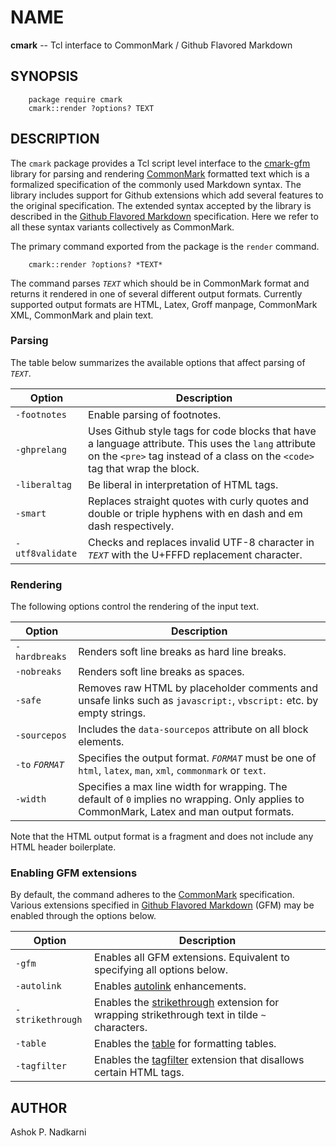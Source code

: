 # NAME

**cmark** -- Tcl interface to CommonMark / Github Flavored Markdown

## SYNOPSIS

```
    package require cmark
    cmark::render ?options? TEXT
```

## DESCRIPTION

The `cmark` package provides a Tcl script level interface to the 
[cmark-gfm](https://github.com/github/cmark) library for parsing
and rendering [CommonMark](http://commonmark.org/) formatted text
which is a formalized specification of the commonly used Markdown syntax.
The library includes support for Github extensions which add several
features to the original specification. The extended syntax 
accepted by the library is described in the
[Github Flavored Markdown](https://github.github.com/gfm/)
specification. Here we refer to all these syntax variants collectively
as CommonMark.

The primary command exported from the package is the `render` command.
>
```
    cmark::render ?options? *TEXT*
```

The command parses *`TEXT`* which should be in CommonMark format and
returns it rendered in one of several different output formats.  Currently
supported output formats are HTML, Latex, Groff manpage, CommonMark
XML, CommonMark and plain text.

### Parsing
The table below summarizes the available options that affect parsing
of *`TEXT`*.

Option|Description
------|-----------
`-footnotes`|Enable parsing of footnotes.
`-ghprelang`|Uses Github style tags for code blocks that have a language attribute. This uses the `lang` attribute on the `<pre>` tag instead of a class on the `<code>` tag that wrap the block.
`-liberaltag`|Be liberal in interpretation of HTML tags.
`-smart`|Replaces straight quotes with curly quotes and double or triple hyphens with en dash and em dash respectively.
`-utf8validate`|Checks and replaces invalid UTF-8 character in *`TEXT`* with the U+FFFD replacement character.

### Rendering
The following options control the rendering of the input text.

Option|Description
------|-----------
`-hardbreaks`|Renders soft line breaks as hard line breaks.
`-nobreaks`|Renders soft line breaks as spaces.
`-safe`|Removes raw HTML by placeholder comments and unsafe links such as `javascript:`, `vbscript:` etc. by empty strings.
`-sourcepos`|Includes the `data-sourcepos` attribute on all block elements.
`-to` *`FORMAT`*|Specifies the output format. *`FORMAT`* must be one of `html`, `latex`, `man`, `xml`, `commonmark` or `text`.
`-width`|Specifies a max line width for wrapping. The default of `0` implies no wrapping. Only applies to CommonMark, Latex and man output formats.

Note that the HTML output format is a fragment and does not include any HTML 
header boilerplate.

### Enabling GFM extensions

By default, the command adheres to the [CommonMark](http://commonmark.org/)
specification. Various extensions specified in 
[Github Flavored Markdown](https://github.github.com/gfm/) (GFM) 
may be enabled through the options below.

Option|Description
------|-----------
`-gfm`|Enables all GFM extensions. Equivalent to specifying all options below.
`-autolink`|Enables [autolink](https://github.github.com/gfm/#autolinks-extension-) enhancements.
`-strikethrough`|Enables the [strikethrough](https://github.github.com/gfm/#strikethrough-extension-) extension for wrapping strikethrough text in tilde `~` characters.
`-table`|Enables the [table](https://github.github.com/gfm/#tables-extension-) for formatting tables.
`-tagfilter`|Enables the [tagfilter](https://github.github.com/gfm/#disallowed-raw-html-extension-) extension that disallows certain HTML tags.

## AUTHOR

Ashok P. Nadkarni
